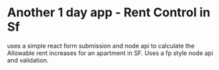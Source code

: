 # Another 1 day app - Rent Control in Sf

uses a simple react form submission and node api to calculate the Allowable rent
increases for an apartment in SF.  Uses a fp style node api and validation.
